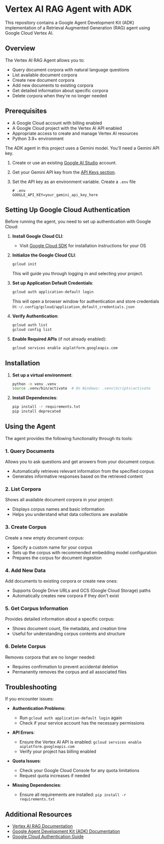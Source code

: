 # Vertex AI RAG Agent with ADK

This repository contains a Google Agent Development Kit (ADK) implementation of a Retrieval Augmented Generation (RAG) agent using Google Cloud Vertex AI.

## Overview

The Vertex AI RAG Agent allows you to:

- Query document corpora with natural language questions
- List available document corpora
- Create new document corpora
- Add new documents to existing corpora
- Get detailed information about specific corpora
- Delete corpora when they're no longer needed

## Prerequisites

- A Google Cloud account with billing enabled
- A Google Cloud project with the Vertex AI API enabled
- Appropriate access to create and manage Vertex AI resources
- Python 3.9+ environment

The ADK agent in this project uses a Gemini model. You'll need a Gemini API key.

1.  Create or use an existing [Google AI Studio](https://aistudio.google.com/) account.
2.  Get your Gemini API key from the [API Keys section](https://aistudio.google.com/app/apikeys).
3.  Set the API key as an environment variable. Create a `.env` file

    ```env
    # .env
    GOOGLE_API_KEY=your_gemini_api_key_here
    ```
    

## Setting Up Google Cloud Authentication

Before running the agent, you need to set up authentication with Google Cloud:

1. **Install Google Cloud CLI**:
   - Visit [Google Cloud SDK](https://cloud.google.com/sdk/docs/install) for installation instructions for your OS

2. **Initialize the Google Cloud CLI**:
   ```bash
   gcloud init
   ```
   This will guide you through logging in and selecting your project.

3. **Set up Application Default Credentials**:
   ```bash
   gcloud auth application-default login
   ```
   This will open a browser window for authentication and store credentials in:
   `~/.config/gcloud/application_default_credentials.json`

4. **Verify Authentication**:
   ```bash
   gcloud auth list
   gcloud config list
   ```

5. **Enable Required APIs** (if not already enabled):
   ```bash
   gcloud services enable aiplatform.googleapis.com
   ```

## Installation

1. **Set up a virtual environment**:
   ```bash
   python -m venv .venv
   source .venv/bin/activate  # On Windows: .venv\Scripts\activate
   ```

2. **Install Dependencies**:
   ```bash
   pip install -r requirements.txt
   pip install deprecated
   ```

## Using the Agent

The agent provides the following functionality through its tools:

### 1. Query Documents
Allows you to ask questions and get answers from your document corpus:
- Automatically retrieves relevant information from the specified corpus
- Generates informative responses based on the retrieved content

### 2. List Corpora
Shows all available document corpora in your project:
- Displays corpus names and basic information
- Helps you understand what data collections are available

### 3. Create Corpus
Create a new empty document corpus:
- Specify a custom name for your corpus
- Sets up the corpus with recommended embedding model configuration
- Prepares the corpus for document ingestion

### 4. Add New Data
Add documents to existing corpora or create new ones:
- Supports Google Drive URLs and GCS (Google Cloud Storage) paths
- Automatically creates new corpora if they don't exist

### 5. Get Corpus Information
Provides detailed information about a specific corpus:
- Shows document count, file metadata, and creation time
- Useful for understanding corpus contents and structure

### 6. Delete Corpus
Removes corpora that are no longer needed:
- Requires confirmation to prevent accidental deletion
- Permanently removes the corpus and all associated files

## Troubleshooting

If you encounter issues:

- **Authentication Problems**:
  - Run `gcloud auth application-default login` again
  - Check if your service account has the necessary permissions

- **API Errors**:
  - Ensure the Vertex AI API is enabled: `gcloud services enable aiplatform.googleapis.com`
  - Verify your project has billing enabled

- **Quota Issues**:
  - Check your Google Cloud Console for any quota limitations
  - Request quota increases if needed

- **Missing Dependencies**:
  - Ensure all requirements are installed: `pip install -r requirements.txt`

## Additional Resources

- [Vertex AI RAG Documentation](https://cloud.google.com/vertex-ai/generative-ai/docs/rag-overview)
- [Google Agent Development Kit (ADK) Documentation](https://github.com/google/agents-framework)
- [Google Cloud Authentication Guide](https://cloud.google.com/docs/authentication)
